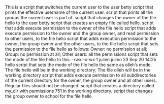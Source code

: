 This is a script that switches the current user to the user betty
script that prints the effective username of the current user.
script that prints all the groups the current user is part of.
script that changes the owner of the file hello to the user betty
script that creates an empty file called hello.
script that adds execute permission to the owner of the file hello
script that adds execute permission to the owner and the group owner, and read permission to other users, to the file hello
script that adds execution permission to the owner, the group owner and the other users, to the file hello
script that sets the permission to the file hello as follows: Owner: no permission at all; Group: no permission at all; Other users: all the permissions
script that sets the mode of the file hello to this: -rwxr-x-wx 1 julien julien 23 Sep 20 14:25 hello
script that sets the mode of the file hello the same as olleh’s mode. The file hello will be in the working directory; The file olleh will be in the working directory
script that adds execute permission to all subdirectories of the current directory for the owner, the group owner and all other users. Regular files should not be changed.
script that creates a directory called my_dir with permissions 751 in the working directory.
script that changes the group owner to school for the file hello

